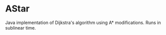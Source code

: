 # AStar
Java implementation of Dijkstra's algorithm using A* modifications. Runs in sublinear time.

